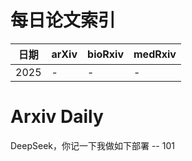 # 每日论文索引

| 日期 | arXiv | bioRxiv | medRxiv |
|------|-------|---------|---------|
| 2025 | - | - | - |




















































































































































































# Arxiv Daily


DeepSeek，你记一下我做如下部署 -- 101
